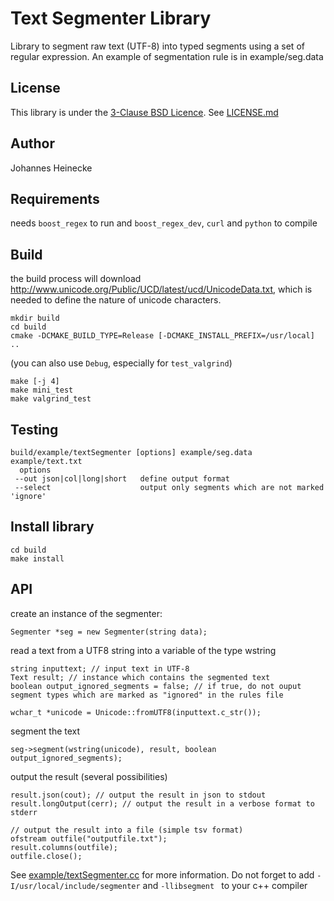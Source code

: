 # Text Segmenter Library

Library to segment raw text (UTF-8) into typed segments using a set of regular expression.
An example of segmentation rule is in example/seg.data

## License

This library is under the [3-Clause BSD Licence](https://opensource.org/licenses/BSD-3-Clause). See [LICENSE.md](LICENSE.md)


## Author

Johannes Heinecke

## Requirements

needs `boost_regex` to run and `boost_regex_dev`, `curl` and  `python` to compile


## Build

the build process will download http://www.unicode.org/Public/UCD/latest/ucd/UnicodeData.txt, which is needed to define the nature of unicode characters.

    mkdir build
    cd build
    cmake -DCMAKE_BUILD_TYPE=Release [-DCMAKE_INSTALL_PREFIX=/usr/local]  ..
(you can also use `Debug`, especially for `test_valgrind`)

    make [-j 4]
    make mini_test
    make valgrind_test
	
## Testing

    build/example/textSegmenter [options] example/seg.data example/text.txt
      options
	 --out json|col|long|short   define output format
	 --select                    output only segments which are not marked 'ignore'

## Install library
    cd build
    make install

## API

create an instance of the segmenter:

    Segmenter *seg = new Segmenter(string data);

read a text from a UTF8 string into a variable of the type wstring

    string inputtext; // input text in UTF-8
    Text result; // instance which contains the segmented text
    boolean output_ignored_segments = false; // if true, do not ouput segment types which are marked as "ignored" in the rules file

    wchar_t *unicode = Unicode::fromUTF8(inputtext.c_str());

segment the text

    seg->segment(wstring(unicode), result, boolean output_ignored_segments);


output the result (several possibilities)

    result.json(cout); // output the result in json to stdout
    result.longOutput(cerr); // output the result in a verbose format to stderr

    // output the result into a file (simple tsv format)
    ofstream outfile("outputfile.txt");
    result.columns(outfile);
    outfile.close();


See [example/textSegmenter.cc](example/textSegmenter.cc) for more information. 
Do not forget to add `-I/usr/local/include/segmenter` and `-llibsegment ` to your c++ compiler



